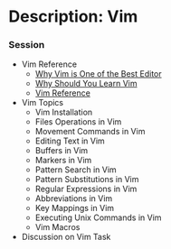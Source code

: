 # Description: Vim

### Session
* Vim Reference
    - [Why Vim is One of the Best Editor](https://www.youtube.com/watch?v=CM7UP-un1vc)
    - [Why Should You Learn Vim](https://www.tecmint.com/reasons-to-learn-vi-vim-editor-in-linux/)
    - [Vim Reference](https://github.com/vikash-india/UnixNotes2Myself/tree/master/technologies/gvim/concepts)
* Vim Topics
	- Vim Installation
	- Files Operations in Vim
	- Movement Commands in Vim
	- Editing Text in Vim
	- Buffers in Vim
	- Markers in Vim
	- Pattern Search in Vim
	- Pattern Substitutions in Vim
	- Regular Expressions in Vim
	- Abbreviations in Vim
	- Key Mappings in Vim
	- Executing Unix Commands in Vim
	- Vim Macros
* Discussion on Vim Task
